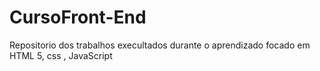 # CursoFront-End
Repositorio dos trabalhos execultados durante o aprendizado focado em HTML 5, css , JavaScript
